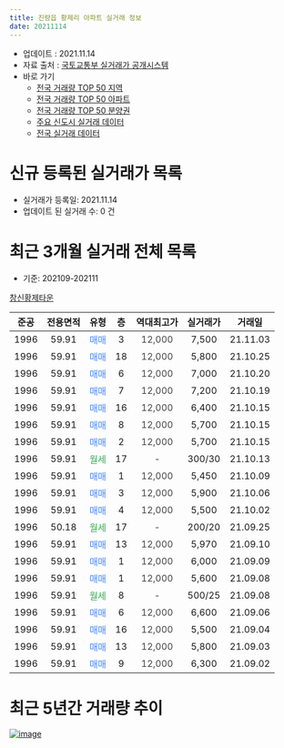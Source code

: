 ```yaml
---
title: 진량읍 황제리 아파트 실거래 정보
date: 20211114
---
```


* 업데이트 : 2021.11.14
* 자료 출처 : [국토교통부 실거래가 공개시스템](http://rt.molit.go.kr)
* 바로 가기
    * [전국 거래량 TOP 50 지역](https://apt-info.github.io/apt-trade-info/tr)
    * [전국 거래량 TOP 50 아파트](https://apt-info.github.io/apt-trade-info/ta)
    * [전국 거래량 TOP 50 분양권](https://apt-info.github.io/apt-trade-info/tb)
    * [주요 신도시 실거래 데이터](https://apt-info.github.io/apt-trade-info/newtown)
    * [전국 실거래 데이터](https://apt-info.github.io/apt-trade-info/all)



<script async src="https://pagead2.googlesyndication.com/pagead/js/adsbygoogle.js"></script>
<!-- 기본광고 -->
<ins class="adsbygoogle"
     style="display:block"
     data-ad-client="ca-pub-1142216861245946"
     data-ad-slot="4805727019"
     data-ad-format="auto"
     data-full-width-responsive="true"></ins>
<script>
     (adsbygoogle = window.adsbygoogle || []).push({});
</script>


# 신규 등록된 실거래가 목록

* 실거래가 등록일: 2021.11.14
* 업데이트 된 실거래 수: 0 건




<script async src="https://pagead2.googlesyndication.com/pagead/js/adsbygoogle.js"></script>
<!-- 기본광고 -->
<ins class="adsbygoogle"
     style="display:block"
     data-ad-client="ca-pub-1142216861245946"
     data-ad-slot="4805727019"
     data-ad-format="auto"
     data-full-width-responsive="true"></ins>
<script>
     (adsbygoogle = window.adsbygoogle || []).push({});
</script>


# 최근 3개월 실거래 전체 목록
* 기준: 202109-202111


[창신황제타운](https://search.naver.com/search.naver?query=%EC%B0%BD%EC%8B%A0%ED%99%A9%EC%A0%9C%ED%83%80%EC%9A%B4)

|준공|전용면적|유형|층|역대최고가|실거래가|거래일|
|:---:|:---:|:---:|:---:|:---:|:---:|:---:|
|1996|59.91|<span style="color:#4285F3">매매</span>|3|<span style="color:#444444">12,000</span>|7,500|21.11.03|
|1996|59.91|<span style="color:#4285F3">매매</span>|18|<span style="color:#444444">12,000</span>|5,800|21.10.25|
|1996|59.91|<span style="color:#4285F3">매매</span>|6|<span style="color:#444444">12,000</span>|7,000|21.10.20|
|1996|59.91|<span style="color:#4285F3">매매</span>|7|<span style="color:#444444">12,000</span>|7,200|21.10.19|
|1996|59.91|<span style="color:#4285F3">매매</span>|16|<span style="color:#444444">12,000</span>|6,400|21.10.15|
|1996|59.91|<span style="color:#4285F3">매매</span>|8|<span style="color:#444444">12,000</span>|5,700|21.10.15|
|1996|59.91|<span style="color:#4285F3">매매</span>|2|<span style="color:#444444">12,000</span>|5,700|21.10.15|
|1996|59.91|<span style="color:#34A853">월세</span>|17|<span style="color:#444444">-</span>|300/30|21.10.13|
|1996|59.91|<span style="color:#4285F3">매매</span>|1|<span style="color:#444444">12,000</span>|5,450|21.10.09|
|1996|59.91|<span style="color:#4285F3">매매</span>|3|<span style="color:#444444">12,000</span>|5,900|21.10.06|
|1996|59.91|<span style="color:#4285F3">매매</span>|4|<span style="color:#444444">12,000</span>|5,500|21.10.02|
|1996|50.18|<span style="color:#34A853">월세</span>|17|<span style="color:#444444">-</span>|200/20|21.09.25|
|1996|59.91|<span style="color:#4285F3">매매</span>|13|<span style="color:#444444">12,000</span>|5,970|21.09.10|
|1996|59.91|<span style="color:#4285F3">매매</span>|1|<span style="color:#444444">12,000</span>|6,000|21.09.09|
|1996|59.91|<span style="color:#4285F3">매매</span>|1|<span style="color:#444444">12,000</span>|5,600|21.09.08|
|1996|59.91|<span style="color:#34A853">월세</span>|8|<span style="color:#444444">-</span>|500/25|21.09.08|
|1996|59.91|<span style="color:#4285F3">매매</span>|6|<span style="color:#444444">12,000</span>|6,600|21.09.06|
|1996|59.91|<span style="color:#4285F3">매매</span>|16|<span style="color:#444444">12,000</span>|5,500|21.09.04|
|1996|59.91|<span style="color:#4285F3">매매</span>|13|<span style="color:#444444">12,000</span>|5,800|21.09.03|
|1996|59.91|<span style="color:#4285F3">매매</span>|9|<span style="color:#444444">12,000</span>|6,300|21.09.02|



<script async src="https://pagead2.googlesyndication.com/pagead/js/adsbygoogle.js"></script>
<!-- 기본광고 -->
<ins class="adsbygoogle"
     style="display:block"
     data-ad-client="ca-pub-1142216861245946"
     data-ad-slot="4805727019"
     data-ad-format="auto"
     data-full-width-responsive="true"></ins>
<script>
     (adsbygoogle = window.adsbygoogle || []).push({});
</script>


# 최근 5년간 거래량 추이


<div style="width:100%;">
    <canvas id="deal_progress" height="200"></canvas>
</div>

<script>
new Chart(document.getElementById("deal_progress"), {
    type: 'line',
    data: {
        labels: ['16.01','16.02','16.03','16.04','16.05','16.06','16.07','16.08','16.09','16.10','16.11','16.12','17.01','17.02','17.03','17.04','17.05','17.06','17.07','17.08','17.09','17.10','17.11','17.12','18.01','18.02','18.03','18.04','18.05','18.06','18.07','18.08','18.09','18.10','18.11','18.12','19.01','19.02','19.03','19.04','19.05','19.06','19.07','19.08','19.09','19.10','19.11','19.12','20.01','20.02','20.03','20.04','20.05','20.06','20.07','20.08','20.09','20.10','20.11','20.12','21.01','21.02','21.03','21.04','21.05','21.06','21.07','21.08','21.09','21.10','21.11'],
        datasets: [{
            label: '매매/분양권',
            data: [1,3,1,4,2,5,4,2,8,2,1,2,3,4,9,2,9,7,3,4,4,2,3,2,3,2,8,3,6,0,5,4,6,4,1,2,6,3,7,3,9,2,6,4,3,6,13,4,5,3,3,6,2,4,8,11,5,13,7,4,7,6,13,16,12,5,8,5,7,9,1],
            borderColor: "rgba(66, 133, 243, 1)",
            backgroundColor: "rgba(66, 133, 243, 0.05)",
            borderWidth: 1,
            pointRadius: 0,
            fill: false,
            lineTension: 0
        },{
            label: '전/월세',
            data: [3,3,3,3,5,2,2,1,2,5,3,2,1,3,4,4,3,1,1,1,0,0,3,3,1,1,3,1,2,4,1,1,1,2,0,3,1,5,3,3,0,5,3,1,1,9,2,4,4,3,3,6,2,0,1,1,2,1,1,2,2,2,4,4,1,8,4,1,2,1,0],
            borderColor: "rgba(255, 90, 0, 1)",
            backgroundColor: "rgba(255, 90, 0, 0.05)",
            borderWidth: 1,
            pointRadius: 0,
            fill: false,
            lineTension: 0
        },{
            label: '합계',
            data: [4,6,4,7,7,7,6,3,10,7,4,4,4,7,13,6,12,8,4,5,4,2,6,5,4,3,11,4,8,4,6,5,7,6,1,5,7,8,10,6,9,7,9,5,4,15,15,8,9,6,6,12,4,4,9,12,7,14,8,6,9,8,17,20,13,13,12,6,9,10,1],
            borderColor: "rgba(0, 0, 0, 1)",
            backgroundColor: "rgba(0, 0, 0, 0.03)",
            borderWidth: 0.1,
            pointRadius: 0,
            fill: true,
            lineTension: 0
        }
        ]
    },
    options: {
        responsive: true,
        title: {
            display: false
        },
        tooltips: {
            mode: 'index',
            intersect: false
        },
        hover: {
            mode: 'nearest',
            intersect: true
        },
        scales: {
            xAxes: [{
                display: true,
                scaleLabel: {
                    display: true,
                    labelString: '년/월'
                }
            }],
            yAxes: [{
                display: true,
                ticks: {
                    suggestedMin: 0,
                },
                scaleLabel: {
                    display: true,
                    labelString: '실거래 수'
                }
            }]
        }
    }
});

</script>


[![image](https://apt-info.github.io/images/2020-01-03-apt-trade-info/1024x500.png)](https://play.google.com/store/apps/details?id=com.aptinfo.apttradeinfo)

